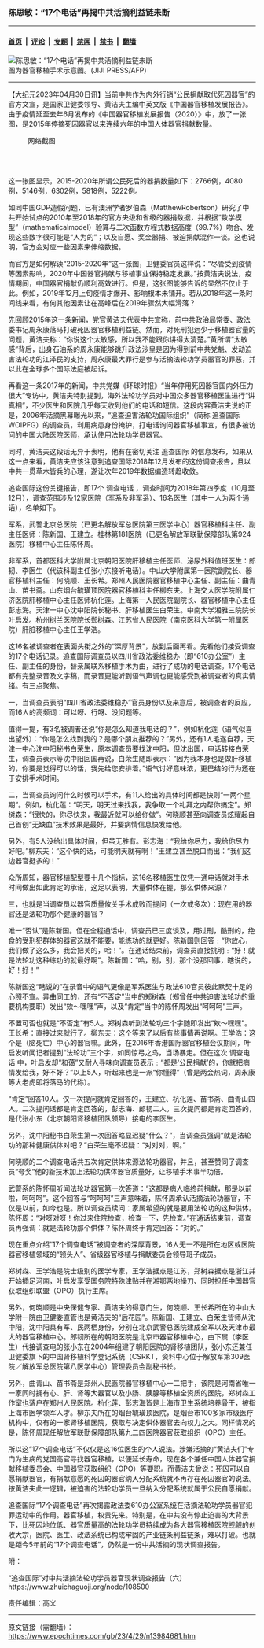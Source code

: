 ### 陈思敏：“17个电话”再揭中共活摘利益链未断

---

#### [首页](../../../..?n13984681) &nbsp;|&nbsp; [评论](../../../../../epoch-comment?n13984681) &nbsp;|&nbsp; [专题](../../../../../epoch-special?n13984681) &nbsp;|&nbsp; [禁闻](../../../../../epoch-news?n13984681) &nbsp;|&nbsp; [禁书](../../../../../books?n13984681) &nbsp;|&nbsp; [翻墙](https://github.com/gfw-breaker/nogfw/blob/master/README.md?n13984681)


<div><img alt="陈思敏：“17个电话”再揭中共活摘利益链未断" class="attachment-djy_600_400 size-djy_600_400 wp-post-image" src="https://i.epochtimes.com/assets/uploads/2022/01/id13524243-538514-600x400.jpg"/>
<div class="caption">
 图为器官移植手术示意图。(JIJI PRESS/AFP)
</div></div><hr/><div class="post_content" id="artbody" itemprop="articleBody">
 <!-- article content begin -->
 <p>
  【大纪元2023年04月30日讯】当前中共作为内外行销“公民捐献取代死囚器官”的官方文宣，是国家卫健委领导、黄洁夫主编中英文版《中国器官移植发展报告》。由于疫情延至去年6月发布的《中国器官移植发展报告（2020）》中，放了一张图，是2015年停摘死囚器官以来连续六年的中国人体器官捐献数量。
 </p>
 <figure aria-describedby="caption-attachment-13984689" class="wp-caption aligncenter" id="attachment_13984689" style="width: 591px">
  <ok href="https://i.epochtimes.com/assets/uploads/2023/04/id13984689-2023-04-29_163628.jpg" target="_blank">
   <img alt="" class="size-full wp-image-13984689" src="https://i.epochtimes.com/assets/uploads/2023/04/id13984689-2023-04-29_163628.jpg"/>
  </ok>
  <br/><figcaption class="wp-caption-text" id="caption-attachment-13984689">
   网络截图
  </figcaption><br/>
 </figure><br/>
 <p>
  这一张图显示，2015-2020年所谓公民死后的器捐数量如下：2766例，4080例，5146例，6302例，5818例，5222例。
 </p>
 <p>
  如同中国GDP造假问题，已有澳洲学者罗伯森（MatthewRobertson）研究了中共开始试点的2010年至2018年的官方央级和省级的器捐数据，并根据“数学模型”（mathematicalmodel）验算与二次函数方程式数据高度（99.7%）吻合、发现这些数字很可能是“人为的”；以及自愿、奖金器捐、被迫捐献混作一谈。这也说明，官方会对应一些因素来伸缩数据。
 </p>
 <p>
  而官方是如何解读“2015-2020年”这一张图，卫健委官员这样说：“尽管受到疫情等因素影响，2020年中国器官捐献与移植事业保持稳定发展。”按黄洁夫说法，疫情期间，中国器官捐献仍顺利高效进行。但是，这张图能够告诉的显然不仅止于此。例如，2019年12月上旬疫情才爆开、影响根本未铺开。若从2018年这一条时间线来看，有何其他因素让在高峰后在2019年骤然大幅滑落？
 </p>
 <p>
  先回顾2015年这一条新闻，党官黄洁夫代表中共宣称，前中共政治局常委、政法委书记周永康落马打破死囚器官移植利益链。然而，对死刑犯远少于移植器官量的问题，黄洁夫称：“你说这个太敏感，所以我不能跟你讲得太清楚。”黄所谓“太敏感”背后，出身石油系的周永康能够跳升政法沙皇是因为得到前中共党魁、发动迫害法轮功的江泽民的支持，周永康最大罪行是参与活摘法轮功学员器官的罪恶，并以此在全球多个国际法庭被起诉。
 </p>
 <p>
  再看这一条2017年的新闻，中共党媒《环球时报》“当年停用死囚器官国内外压力很大”专访中，黄洁夫特别提到，海外法轮功学员对中国众多器官移植医生进行“讲真相”，不少医生和医院几乎每天收到他们的电话和短信。这段内容黄洁夫说的正是，2006年活摘黑幕曝光以来，“追查迫害法轮功国际组织”（简称
  <ok href="https://www.epochtimes.com/gb/tag/%E8%BF%BD%E6%9F%A5%E5%9B%BD%E9%99%85.html">
   追查国际
  </ok>
  WOIPFG）的调查员，利用病患身份掩护，打电话询问器官移植事宜，有很多被访问的中国大陆医院医师，承认使用法轮功学员器官。
 </p>
 <p>
  同时，黄洁夫这段话无异于表明，他有在密切关注
  <ok href="https://www.epochtimes.com/gb/tag/%E8%BF%BD%E6%9F%A5%E5%9B%BD%E9%99%85.html">
   追查国际
  </ok>
  的信息发布，如果从这一点来看，黄洁夫应该注意到追查国际2018年12月发布的这份调查报告，且以中共一贯草木皆兵的心理，遂让次年2019年数据编造转趋收敛。
 </p>
 <p>
  追查国际这份关键报告，即17个
  <ok href="https://www.epochtimes.com/gb/tag/%E8%B0%83%E6%9F%A5%E7%94%B5%E8%AF%9D.html">
   调查电话
  </ok>
  ，调查时间为2018年第四季度（10月至12月），调查范围涉及12家医院（军系及非军系）、16名医生（其中一人为两个通话），名单如下。
 </p>
 <p>
  军系，武警北京总医院（已更名解放军总医院第三医学中心）器官移植科主任、副主任医师：陈新国、王建立。桂林第181医院（已更名解放军联勤保障部队第924医院）移植中心主任陈怀周。
 </p>
 <p>
  非军系，首都医科大学附属北京朝阳医院肝移植主任医师、泌尿外科值班医生：郎韧、李医生（代该科副主任张小东接听电话）。中山大学附属第一医院副院长、器官移植科主任：何晓顺、王长希。郑州人民医院器官移植中心主任、副主任：曲青山、苗书斋。山东烟台毓璜顶医院器官移植科主任柳东夫。上海交大医学院附属仁济医院肝移植中心主任医师杭化莲。上海第一人民医院副院长、器官移植中心主任彭志海。天津一中心沈中阳院长秘书、肝移植医生白荣生。中南大学湘雅三院院长叶启发。杭州树兰医院院长郑树森。江苏省人民医院（南京医科大学第一附属医院）肝脏移植中心主任王学浩。
 </p>
 <p>
  这16名被调查者在表面头衔之外的“深厚背景”，放到后面再看。先看他们接受调查的17个电话记录。追查国际调查员以四川省政法委维稳办（即“610办公室”）主任、副主任的身份，替亲属联系移植手术为由，进行了成功的电话调查。17个电话都有完整录音及文字稿，而录音更能听到语气声调也更能感受到被调查者的真实情绪。有三点聚焦。
 </p>
 <p>
  一，当调查员表明“四川省政法委维稳办”官员身份以及来意后，被调查者的反应，而16人的高频词：可以呀、行呀、没问题等。
 </p>
 <p>
  值得一提，有3名被调者还说“你是怎么知道我电话的？”，例如杭化莲（语气似喜出望外）：“你是怎么找到我的？是哪个朋友推荐的？”另外，还有1人毛遂自荐，天津一中心沈中阳秘书白荣生，原本调查员要找沈中阳，但沈出国，电话转接白荣生，调查员表示等沈中阳回国再说，白荣生随即表示：“因为我本身也是做肝移植的，你要是觉得可以的话，我先给您安排着。”语气讨好意味浓，更巴结的行为还在于安排手术时间。
 </p>
 <p>
  二，当调查员询问什么时候可以手术，有11人给出的具体时间都是快则“一两个星期”。例如，杭化莲：“明天，明天过来找我，我争取一个礼拜之内帮你搞定”。郑树森：“很快的，你尽快来，我最近就可以给你做”。何晓顺甚至向调查员炫耀起自己首创“无缺血”技术效果是最好，并要病情信息快发给他。
 </p>
 <p>
  另外，有5人没给出具体时间，但虽无胜有。彭志海：“我给你尽力，我给你尽力好吧。”柳东夫：“这个快的话，可能明天就有啊！”王建立甚至脱口而出：“我们这边器官挺多的！”
 </p>
 <p>
  众所周知，器官移植配型要十几个指标，这16名移植医生仅凭一通电话就对手术时间做出如此肯定的承诺，这足以表明，大量供体在握，那么供体来源？
 </p>
 <p>
  三，也就是当调查员以器官质量攸关手术成败而提问（一次或多次）：现在用的器官还是法轮功那个健康的器官？
 </p>
 <p>
  唯一“否认”是陈新国。但在全程通话中，调查员已三度谈及，用过刑，酷刑的，绝食的受刑犯群体的器官这就不能要，能练功的就更好。陈新国则回答﹕“你放心，我们做了这么多，我会把关的，哈！”。在通话结束前，调查员直接挑明﹕“好！就是法轮功这种练功的就最好啊”。陈新国：“哈，别，别，那个没那回事，瞎说的，好！好！”
 </p>
 <p>
  陈新国这“瞎说的”在录音中的语气更像是军系医生与政法610官员彼此默契十足的心照不宣。异曲同工的，还有“不否定”当中的郑树森（郑曾任中共迫害法轮功的重要机构要职）发出“欸〜嘿嘿”声，以及“肯定”当中的陈怀周发出“呵呵呵”三声。
 </p>
 <p>
  不置可否也就是“不否定”有5人。郑树森听到法轮功三个字随即发出“欸〜嘿嘿”。王长希：直接过来就行了。柳东夫：这个等来了以后有些事情再说啊。王学浩：这个是（脑死亡）中心的器官嘛。此外，在2016年香港国际器官移植会议期间，叶启发听闻记者提到“法轮功”三个字，如同惊弓之鸟，当场暴走。但在这次
  <ok href="https://www.epochtimes.com/gb/tag/%E8%B0%83%E6%9F%A5%E7%94%B5%E8%AF%9D.html">
   调查电话
  </ok>
  中，叶启发却“和蔼”又耐人寻味向调查员表示﹕“都是‘公民捐献’的，你就把病情发给我，好不好？”以上5人，听起来也是一派“你懂得”（曾是两会热词，周永康等大老虎即将落马的代称）。
 </p>
 <p>
  “肯定”回答10人。仅一次提问就肯定回答的，王建立、杭化莲、苗书斋、曲青山四人。二次提问话都是肯定回答的，彭志海、郎韧二人。三次提问都是肯定回答的，是代张小东（北京朝阳肾移植团队领导）接电的李医生。
 </p>
 <p>
  另外，沈中阳秘书白荣生第一次回答略显迟疑“什么？”，当调查员强调“就是法轮功的那种健康供体对吧？”白荣生毫不迟疑：“对对对，啊。”
 </p>
 <p>
  何晓顺的二个调查电话共五次肯定供体来源法轮功器官，并且，甚至赞同了调查员“夸奖”他的新技术加上法轮功供体器官质量好，让移植手术事半功倍。
 </p>
 <p>
  武警系的陈怀周听闻法轮功器官第一次答道：“这都是病人临终前捐献，那是以前啦，呵呵呵”。这个回答与“呵呵呵”三声意味着，陈怀周承认活摘法轮功器官，不仅是以前，如今也是。所以调查员续问：家属希望的就是要用法轮功的这种供体。陈怀周：“对呀对呀！你过来住院检查，检查一下，先检查。”在通话结束前，调查员再强调：就是法轮功那个供体？陈怀周终于肯定回答：“对的。”
 </p>
 <p>
  现在重点介绍“17个调查电话”被调查者的深厚背景，16人无一不是所在地区或医院器官移植领域的“领头人”、省级器官移植与捐献委员会领导班子成员。
 </p>
 <p>
  郑树森、王学浩是院士级别的医学专家，王学浩据点是江苏，郑树森据点是浙江并开始插足河南，叶启发享受国务院特殊津贴并在湘鄂两地操刀、同时担任中国器官获取组织联盟（OPO）执行主席。
 </p>
 <p>
  另外，何晓顺是中央保健专家、黄洁夫的得意门生，何晓顺、王长希所在的中山大学附一院由卫健委直管也是黄洁夫的“后花园”。陈新国、王建立、白荣生皆师从沈中阳，沈中阳具有军、民两栖身份，分别在北京武警总医院建成全军以及天津市最大的器官移植中心。郎韧所在的朝阳医院是北京市器官移植中心，由下属（李医生）代接调查电的张小东在2004年组建了朝阳医院的肾移植团队，张小东还兼任卫健委旗下的中国肾移植科学登记系统（CSRKT，资料中心位于解放军第309医院／解放军总医院第八医学中心）管理委员会副秘书长。
 </p>
 <p>
  另外，曲青山、苗书斋是郑州人民医院器官移植中心一二把手，该院是河南省唯一一家同时拥有心、肝、肾等大器官以及小肠、胰腺等移植全资质的医院，郑树森工作室也落户在郑州人民医院。杭化莲、彭志海皆是上海市卫生系统培养骨干，被指上海市医学领军人才。柳东夫所在的烟台毓璜顶医院，是烟台市100多家市级医疗机构中，仅有的一家肾移植医院，获取与决定供体器官去向权力之大。同样情况的是，陈怀周现任解放军联勤保障部队第九二四医院器官获取组织（OPO）主任。
 </p>
 <p>
  所以这“17个调查电话”不仅仅是这16位医生的个人说法。涉嫌活摘的“黄洁夫们”专门为生病的党国高官寻找器官移植，以便延长寿命，现在各个兼任中国人体器官捐献移植委员会、中国器官获取组织（OPO）等要职。而黄洁夫曾说：死囚可以自愿捐献器官，有捐献意愿的死囚的器官纳入分配系统就不再存在死囚器官的说法。按黄洁夫此一逻辑，被迫害的法轮功学员一旦纳入分配系统就属于公民自愿捐献。
 </p>
 <p>
  追查国际“17个调查电话”再次揭露政法委610办公室系统在活摘法轮功学员器官犯罪运动中的作用。器官移植，权贵先来。特别是，在中共没有停止迫害的大背景下，比死囚地位低、器官质量高的法轮功学员持续成为各大器官移植医院觊觎的创收大宗，医院、医生、政法系统已构成牢固的产业链条利益链条，难以打破。也就是距今5年前的“17个调查电话”，仍然是一份中共活摘的现状调查报告。
 </p>
 <p>
  附：
 </p>
 <p>
  “追查国际”对中共活摘法轮功学员器官现状调查报告（六）
  <br/>
  <ok href="https://www.zhuichaguoji.org/node/108500">
   https://www.zhuichaguoji.org/node/108500
  </ok>
 </p>
 <p>
  责任编辑：高义
 </p>
 <!-- article content end -->
 <div id="below_article_ad">
 </div>
</div>


---

原文链接（需翻墙）：https://www.epochtimes.com/gb/23/4/29/n13984681.htm